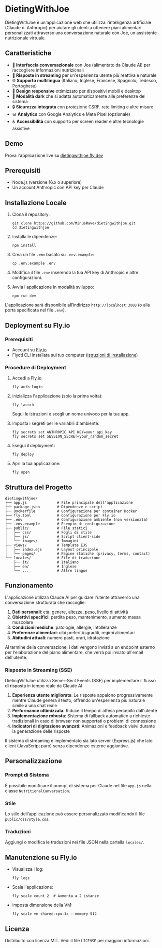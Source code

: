 # DietingWithJoe

DietingWithJoe è un'applicazione web che utilizza l'intelligenza artificiale (Claude di Anthropic) per aiutare gli utenti a ottenere piani alimentari personalizzati attraverso una conversazione naturale con Joe, un assistente nutrizionale virtuale.

## Caratteristiche

- 🤖 **Interfaccia conversazionale** con Joe (alimentato da Claude AI) per raccogliere informazioni nutrizionali
- 💬 **Risposte in streaming** per un'esperienza utente più reattiva e naturale
- 🌐 **Supporto multilingua** (Italiano, Inglese, Francese, Spagnolo, Tedesco, Portoghese)
- 📱 **Design responsive** ottimizzato per dispositivi mobili e desktop
- 🌙 **Modalità dark** che si adatta automaticamente alle preferenze del sistema
- 🔒 **Sicurezza integrata** con protezione CSRF, rate limiting e altre misure
- 📊 **Analytics** con Google Analytics e Meta Pixel (opzionale)
- ♿ **Accessibilità** con supporto per screen reader e altre tecnologie assistive

## Demo

Prova l'applicazione live su [dietingwithjoe.fly.dev](https://dietingwithjoe.fly.dev)

## Prerequisiti

- Node.js (versione 16.x o superiore)
- Un account Anthropic con API key per Claude

## Installazione Locale

1. Clona il repository:
   ```
   git clone https://github.com/MinusRave/dietingwithjoe.git
   cd dietingwithjoe
   ```

2. Installa le dipendenze:
   ```
   npm install
   ```

3. Crea un file `.env` basato su `.env.example`:
   ```
   cp .env.example .env
   ```

4. Modifica il file `.env` inserendo la tua API key di Anthropic e altre configurazioni.

5. Avvia l'applicazione in modalità sviluppo:
   ```
   npm run dev
   ```

L'applicazione sarà disponibile all'indirizzo `http://localhost:3000` (o alla porta specificata nel file `.env`).

## Deployment su Fly.io

### Prerequisiti

- Account su [Fly.io](https://fly.io)
- Flyctl CLI installata sul tuo computer ([istruzioni di installazione](https://fly.io/docs/hands-on/install-flyctl/))

### Procedure di Deployment

1. Accedi a Fly.io:
   ```
   fly auth login
   ```

2. Inizializza l'applicazione (solo la prima volta):
   ```
   fly launch
   ```
   Segui le istruzioni e scegli un nome univoco per la tua app.

3. Imposta i segreti per le variabili d'ambiente:
   ```
   fly secrets set ANTHROPIC_API_KEY=your_api_key
   fly secrets set SESSION_SECRET=your_random_secret
   ```

4. Esegui il deployment:
   ```
   fly deploy
   ```

5. Apri la tua applicazione:
   ```
   fly open
   ```

## Struttura del Progetto

```
dietingwithjoe/
├── app.js              # File principale dell'applicazione
├── package.json        # Dipendenze e script
├── Dockerfile          # Configurazione per container Docker
├── fly.toml            # Configurazione per Fly.io
├── .env                # Configurazione ambiente (non versionata)
├── .env.example        # Esempio di configurazione
├── public/             # File statici
│   ├── css/            # Fogli di stile
│   ├── js/             # Script client-side
│   └── images/         # Immagini
├── views/              # Template EJS
│   ├── index.ejs       # Layout principale
│   └── pages/          # Pagine statiche (privacy, terms, contact)
└── locales/            # File di traduzione
    ├── it/             # Italiano
    ├── en/             # Inglese
    └── ...             # Altre lingue
```

## Funzionamento

L'applicazione utilizza Claude AI per guidare l'utente attraverso una conversazione strutturata che raccoglie:

1. **Dati personali**: età, genere, altezza, peso, livello di attività
2. **Obiettivi specifici**: perdita peso, mantenimento, aumento massa muscolare
3. **Condizioni mediche**: patologie, allergie, intolleranze
4. **Preferenze alimentari**: cibi preferiti/sgraditi, regimi alimentari
5. **Abitudini attuali**: numero pasti, orari, idratazione

Al termine della conversazione, i dati vengono inviati a un endpoint esterno per l'elaborazione del piano alimentare, che verrà poi inviato all'email dell'utente.

### Risposte in Streaming (SSE)

DietingWithJoe utilizza Server-Sent Events (SSE) per implementare il flusso di risposta in tempo reale da Claude AI:

1. **Esperienza utente migliorata**: Le risposte appaiono progressivamente mentre Claude genera il testo, offrendo un'esperienza più naturale simile a una chat reale
2. **Performance ottimizzata**: Riduce il tempo di attesa percepito dall'utente
3. **Implementazione robusta**: Sistema di fallback automatico a richieste tradizionali in caso di browser non supportati o problemi di connessione
4. **Indicatori di digitazione avanzati**: Animazioni e feedback visivi durante la generazione delle risposte

Il sistema di streaming è implementato sia lato server (Express.js) che lato client (JavaScript puro) senza dipendenze esterne aggiuntive.

## Personalizzazione

### Prompt di Sistema

È possibile modificare il prompt di sistema per Claude nel file `app.js` nella classe `NutritionalConversation`.

### Stile

Lo stile dell'applicazione può essere personalizzato modificando il file `public/css/style.css`.

### Traduzioni

Aggiungi o modifica le traduzioni nei file JSON nella cartella `locales/`.

## Manutenzione su Fly.io

- Visualizza i log:
  ```
  fly logs
  ```

- Scala l'applicazione:
  ```
  fly scale count 2  # Aumenta a 2 istanze
  ```

- Imposta dimensione della VM:
  ```
  fly scale vm shared-cpu-1x --memory 512
  ```

## Licenza

Distribuito con licenza MIT. Vedi il file `LICENSE` per maggiori informazioni.